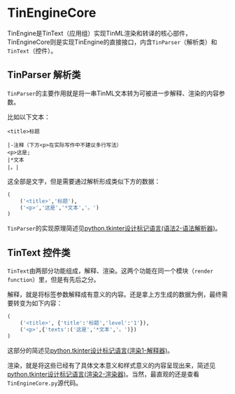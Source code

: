 # TinEngineCore

TinEngine是TinText（应用组）实现TinML渲染和转译的核心部件，TinEngineCore则是实现TinEngine的直接接口，内含`TinParser`（解析类）和`TinText`（控件）。

## TinParser 解析类

`TinParser`的主要作用就是将一串TinML文本转为可被进一步解释、渲染的内容参数。

比如以下文本：

```
<title>标题

|-注释（下方<p>在实际写作中不建议多行写法）
<p>这是;
|*文本
|。|
```

这全部是文字，但是需要通过解析形成类似下方的数据：

```python
(
    ('<title>','标题'),
    ('<p>','这是','*文本','。')
)
```

`TinParser`的实现原理简述见[python.tkinter设计标记语言(语法2-语法解析器)](https://blog.csdn.net/tinga_kilin/article/details/140981379)。

## TinText 控件类

`TinText`由两部分功能组成，解释、渲染。这两个功能在同一个模块（`render function`）里，但是有先后之分。

解释，就是将标签参数解释成有意义的内容。还是拿上方生成的数据为例，最终需要转变为如下内容：

```python
(
    ('<title>', {'title':'标题','level':'1'}),
    ('<p>',{'texts':('这是','*文本','。')})
)
```

这部分的简述见[python.tkinter设计标记语言(渲染1-解释器)](https://blog.csdn.net/tinga_kilin/article/details/140985660)。

渲染，就是将这些已经有了具体文本意义和样式意义的内容呈现出来，简述见[python.tkinter设计标记语言(渲染2-渲染器)](https://blog.csdn.net/tinga_kilin/article/details/140985724)。当然，最直观的还是查看`TinEngineCore.py`源代码。
